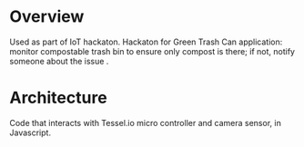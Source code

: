 
# Overview 

 Used as part of IoT hackaton.
Hackaton for Green Trash Can application:  monitor compostable trash bin to ensure only compost is there; if not, notify someone about the issue .

# Architecture

Code that interacts with Tessel.io micro controller and camera sensor, in Javascript.
